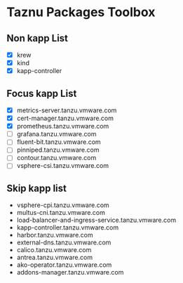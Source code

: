 # Taznu Packages Toolbox

## Non kapp List
- [x] krew
- [x] kind
- [x] kapp-controller

## Focus kapp List
- [x] metrics-server.tanzu.vmware.com
- [x] cert-manager.tanzu.vmware.com
- [x] prometheus.tanzu.vmware.com
- [ ] grafana.tanzu.vmware.com
- [ ] fluent-bit.tanzu.vmware.com
- [ ] pinniped.tanzu.vmware.com
- [ ] contour.tanzu.vmware.com
- [ ] vsphere-csi.tanzu.vmware.com

## Skip kapp list
- vsphere-cpi.tanzu.vmware.com
- multus-cni.tanzu.vmware.com
- load-balancer-and-ingress-service.tanzu.vmware.com
- kapp-controller.tanzu.vmware.com
- harbor.tanzu.vmware.com
- external-dns.tanzu.vmware.com
- calico.tanzu.vmware.com
- antrea.tanzu.vmware.com
- ako-operator.tanzu.vmware.com
- addons-manager.tanzu.vmware.com